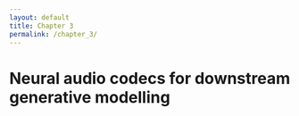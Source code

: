 ```yaml
---
layout: default
title: Chapter 3
permalink: /chapter_3/
---
```


# Neural audio codecs for downstream generative modelling


